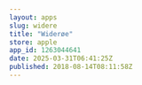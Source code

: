 ```yaml
---
layout: apps
slug: widere
title: "Widerøe"
store: apple
app_id: 1263044641
date: 2025-03-31T06:41:25Z
published: 2018-08-14T08:11:58Z
---
```

